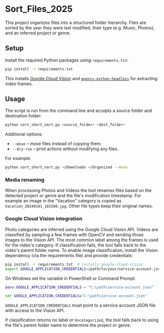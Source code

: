 # Sort_Files_2025

This project organizes files into a structured folder hierarchy. Files are
sorted by the year they were last modified, their type (e.g. Music, Photos),
and an inferred project or genre.

## Setup

Install the required Python packages using `requirements.txt`:

```bash
pip install -r requirements.txt
```

This installs [Google Cloud Vision](https://cloud.google.com/vision) and
[`opencv-python-headless`](https://pypi.org/project/opencv-python-headless/)
for extracting video frames.

## Usage

The script is run from the command line and accepts a source folder and
destination folder:

```bash
python sort_short_nort.py <source_folder> <dest_folder>
```

Additional options:

- `--move` – move files instead of copying them.
- `--dry-run` – print actions without modifying any files.

For example:

```bash
python sort_short_nort.py ~/Downloads ~/Organized --move
```

### Media renaming

When processing Photos and Videos the tool renames files based on the detected
project or genre and the file's modification timestamp. For example an image in
the "Vacation" category is copied as `Vacation_20240101_101500.jpg`. Other file
types keep their original names.

### Google Cloud Vision integration

Photo categories are inferred using the Google Cloud Vision API. Videos are
classified by sampling a few frames with OpenCV and sending those images to the
Vision API. The most common label among the frames is used for the video's
category. If classification fails, the tool falls back to the video's parent
folder name.
To enable image classification, install the Vision dependency (via the
requirements file) and provide credentials:

```bash
pip install -r requirements.txt  # installs google-cloud-vision
export GOOGLE_APPLICATION_CREDENTIALS=/path/to/your/service-account.json
```

On Windows set the variable in PowerShell or Command Prompt:

```powershell
$env:GOOGLE_APPLICATION_CREDENTIALS = "C:\path\service-account.json"
```

```cmd
set GOOGLE_APPLICATION_CREDENTIALS="C:\path\service-account.json"
```

`GOOGLE_APPLICATION_CREDENTIALS` must point to a service account JSON file with
access to the Vision API.

If classification returns no label or `Uncategorized`, the tool falls back to
using the file's parent folder name to determine the project or genre.
